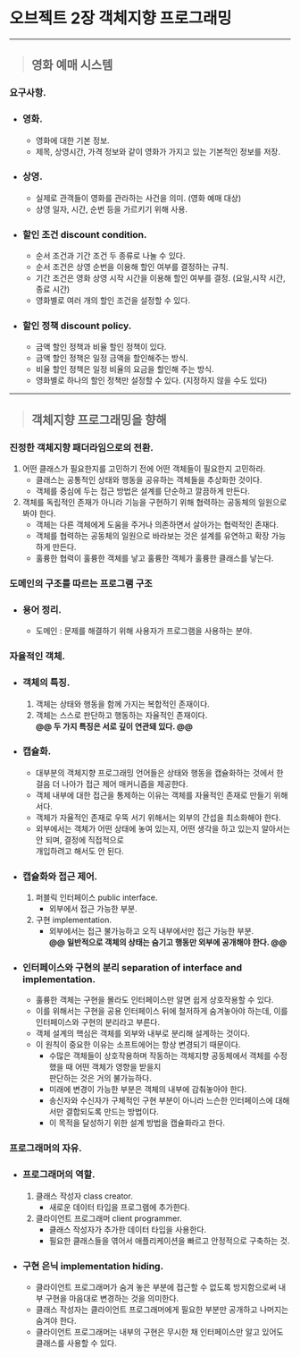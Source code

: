 # 오브젝트 2장 객체지향 프로그래밍

--------------------------------------------------------------

> ## 영화 예매 시스템

### 요구사항.
- ### 영화.
  - 영화에 대한 기본 정보.
  - 제목, 상영시간, 가격 정보와 같이 영화가 가지고 있는 기본적인 정보를 저장. 
- ### 상영.
    - 실제로 관객들이 영화를 관라하는 사건을 의미. (영화 예매 대상)
    - 상영 일자, 시간, 순번 등을 가르키기 위해 사용.
- ### 할인 조건 discount condition.
    - 순서 조건과 기간 조건 두 종류로 나눌 수 있다.
    - 순서 조건은 상영 순번을 이용해 할인 여부를 결정하는 규칙.
    - 기간 조건은 영화 상영 시작 시간을 이용해 할인 여부를 결정. (요일,시작 시간, 종료 시간)
    - 영화별로 여러 개의 할인 조건을 설정할 수 있다.
- ### 할인 정책 discount policy.
    - 금액 할인 정책과 비율 할인 정책이 있다.
    - 금액 할인 정책은 일정 금액을 할인해주는 방식.
    - 비율 할인 정책은 일정 비율의 요금을 할인해 주는 방식.
    - 영화별로 하나의 할인 정책만 설정할 수 있다. (지정하지 않을 수도 있다)

---------------------------------------------------------------------------------

> ## 객체지향 프로그래밍을 향해

### 진정한 객체지향 패더라임으로의 전환.
1. 어떤 클래스가 필요한지를 고민하기 전에 어떤 객체들이 필요한지 고민하라.
    - 클래스는 공통적인 상태와 행동을 공유하는 객체들을 추상화한 것이다.
    - 객체를 중심에 두는 접근 방법은 설계를 단순하고 깔끔하게 만든다.
2. 객체를 독립적인 존재가 아니라 기능을 구현하기 위해 협력하는 공동체의 일원으로 봐야 한다.
    - 객체는 다른 객체에게 도움을 주거나 의존하면서 살아가는 협력적인 존재다.
    - 객체를 협력하는 공동체의 일원으로 바라보는 것은 설계를 유연하고 확장 가능하게 만든다.
    - 훌륭한 협력이 훌륭한 객체를 낳고 훌륭한 객체가 훌륭한 클래스를 낳는다.

### 도메인의 구조를 따르는 프로그램 구조

- ### 용어 정리.
  - 도메인 : 문제를 해결하기 위해 사용자가 프로그램을 사용하는 분야.

### 자율적인 객체.

- ### 객체의 특징.
  1. 객체는 상태와 행동을 함께 가지는 복합적인 존재이다.
  2. 객체는 스스로 판단하고 행동하는 자율적인 존재이다.
    <br> **@@ 두 가지 특징은 서로 깊이 연관돼 있다. @@**
- ### 캡슐화.
    - 대부분의 객체지향 프로그래밍 언어들은 상태와 행동을 캡슐화하는 것에서 한 걸음 더 나아가 접근 제어 매커니즘을 제공한다.
    - 객체 내부에 대한 접근을 통제하는 이유는 객체를 자율적인 존재로 만들기 위해서다.
    - 객체가 자율적인 존재로 우뚝 서기 위해서는 외부의 간섭을 최소화해야 한다.
    - 외부에서는 객체가 어떤 상태에 놓여 있는지, 어떤 생각을 하고 있는지 알아서는 안 되며, 결정에 직접적으로 
      <br>개입하려고 해서도 안 된다.
- ### 캡슐화와 접근 제어.
    1. 퍼블릭 인터페이스 public interface.
       - 외부에서 접근 가능한 부분.
    2. 구현 implementation.
       - 외부에서는 접근 불가능하고 오직 내부에서만 접근 가능한 부분.
         <br> **@@ 일반적으로 객체의 상태는 숨기고 행동만 외부에 공개해야 한다. @@** 
- ### 인터페이스와 구현의 분리 separation of interface and implementation.
  - 훌륭한 객체는 구현을 몰라도 인터페이스만 알면 쉽게 상호작용할 수 있다.
  - 이를 위해서는 구현을 공용 인터페이스 뒤에 철저하게 숨겨놓아야 하는데, 이를 인터페이스와 구현의 분리라고 부른다.
  - 객체 설계의 핵심은 객체를 외부와 내부로 분리해 설계하는 것이다.
  - 이 원칙이 중요한 이유는 소프트에어는 항상 변경되기 때문이다.
    - 수많은 객체들이 상호작용하며 작동하는 객체지향 공동체에서 객체를 수정했을 때 어떤 객체가 영향을 받을지 
      <br> 판단하는 것은 거의 불가능하다.
    - 미래에 변경이 가능한 부분은 객체의 내부에 감춰놓아야 한다.
    - 송신자와 수신자가 구체적인 구현 부분이 아니라 느슨한 인터페이스에 대해서만 결합되도록 만드는 방법이다.
    - 이 목적을 달성하기 위한 설계 방법을 캡슐화라고 한다.

### 프로그래머의 자유.

- ### 프로그래머의 역할.
    1. 클래스 작성자 class creator.
       - 새로운 데이터 타입을 프로그램에 추가한다.
    2. 클라이언트 프로그래머 client programmer.
       - 클래스 작성자가 추가한 데이터 타입을 사용한다. 
       - 필요한 클래스들을 엮어서 애플리케이션을 빠르고 안정적으로 구축하는 것.
  
- ### 구현 은닉 implementation hiding.
    - 클라이언트 프로그래머가 숨겨 놓은 부분에 접근할 수 없도록 방지함으로써 내부 구현을 마음대로 변경하는 것을 의미한다.
    - 클래스 작성자는 클라이언트 프로그래머에게 필요한 부분만 공개하고 나머지는 숨겨야 한다.
    - 클라이언트 프로그래머는 내부의 구현은 무시한 채 인터페이스만 알고 있어도 클래스를 사용할 수 있다.


















